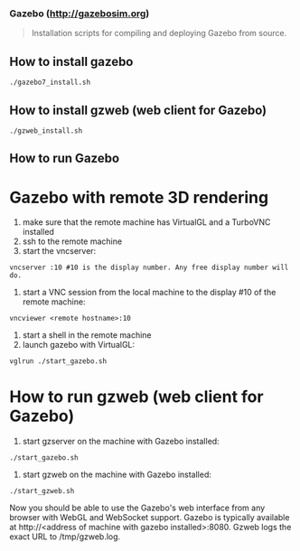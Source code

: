 ### Gazebo (http://gazebosim.org)
> Installation scripts for compiling and deploying Gazebo from source.

## How to install gazebo
```shell
./gazebo7_install.sh
```

## How to install gzweb (web client for Gazebo)
```shell
./gzweb_install.sh
```

## How to run Gazebo

# Gazebo with remote 3D rendering
1. make sure that the remote machine has VirtualGL and a TurboVNC installed
1. ssh to the remote machine
1. start the vncserver:
```shell
vncserver :10 #10 is the display number. Any free display number will do.
```
1. start a VNC session from the local machine to the display #10 of the remote machine:
```shell
vncviewer <remote hostname>:10
```
1. start a shell in the remote machine
1. launch gazebo with VirtualGL:
```shell
vglrun ./start_gazebo.sh
```

# How to run gzweb (web client for Gazebo)
1. start gzserver on the machine with Gazebo installed:
```shell
./start_gazebo.sh
```
1. start gzweb on the machine with Gazebo installed:
```shell
./start_gzweb.sh
```
Now you should be able to use the Gazebo's web interface from any browser with WebGL and WebSocket support. Gazebo is typically available at http://&lt;address of machine with gazebo installed&gt;:8080. Gzweb logs the exact URL to /tmp/gzweb.log.
